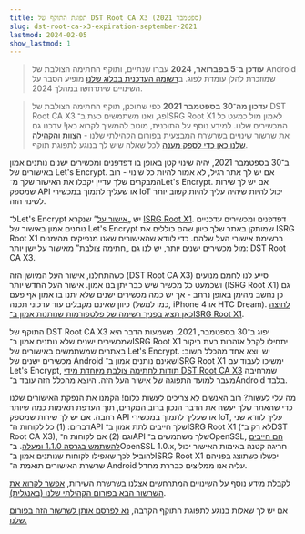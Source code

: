 ```yaml
---
title: תפוגת התוקף של DST Root CA X3 (ספטמבר 2021)
slug: dst-root-ca-x3-expiration-september-2021
lastmod: 2024-02-05
show_lastmod: 1
---
```


> **עודכן ב־5 בפברואר, 2024** עברו שנתיים, ותוקף החתימה הצולבת של Android שמוזכרת להלן עומדת לפוג. ב[רשומה העדכנית בבלוג שלנו](https://letsencrypt.org/2023/07/10/cross-sign-expiration) מופיע הסבר על השינויים שיתרחשו במהלך 2024.

> **עדכון מה־30 בספטמבר 2021** כפי שתוכנן, תוקף החתימה הצולבת של DST Root CA X3 פג, ואנו משתמשים כעת ב־ISRG Root X1 לאמון מול כמעט כל המכשירים שלנו. למידע נוסף על התוכנית, מוטב להמשיך לקרוא כאן! עדכנו גם את שרשור שינויים בשרשרת המבצעית בפורום הקהילתי שלנו - [הצוות והקהילה שלנו כאן כדי לספק מענה](https://community.letsencrypt.org/t/production-chain-changes/150739/4) לכל שאלה שיש לך בנוגע לתפוגת תוקף.

ב־30 בספטמבר 2021, יהיה שינוי קטן באופן בו דפדפנים ומכשירים ישנים נותנים אמון באישורים של Let's Encrypt. אם יש לך אתר רגיל, לא אמור להיות כל שינוי - רוב המבקרים שלך עדיין יקבלו את האישור שלך מ־Let's Encrypt. אם יש לך שירות שמספק API או שעליך לתמוך במכשירי IoT יכול להיות שיהיה עליך להיות קשוב יותר לשינוי הזה.

ל־Let's Encrypt יש „[אישור על][]” שנקרא [ISRG Root X1][]. דפדפנים ומכשירים עדכניים נותנים אמון באישור של Let's Encrypt שמותקן באתר שלך כיוון שהם כוללים את ISRG Root X1 ברשימת אישורי העל שלהם. כדי לוודא שהאישורים שאנו מנפיקים מהימנים מול מכשירים ישנים יותר, יש לנו גם „חתימה צולבת” מאישור על ישן יותר: DST Root CA X3.

כשהתחלנו, אישור העל המיושן הזה (DST Root CA X3) סייע לנו לחמם מנועים ושכמעט כל מכשיר שיש כבר יתן בנו אמון. אישור העל החדש יותר (ISRG Root X1) גם כן נחשב מהימן באופן נרחב - אך יש כמה מכשירים ישנים שלא יתנו בו אמון אף פעם כיוון שאינם מקבלים עוד עדכוני תכנה (כמו למשל, iPhone 4 או HTC Dream). [לחיצה כאן תציג בפניך רשימה של פלטפורמות שנותנות אמון ב־ISRG Root X1][compatibility].

התוקף של DST Root CA X3 יפוג ב־30 בספטמבר, 2021. משמעות הדבר היא שמכשירים ישנים שלא נותנים אמון ב־ISRG Root X1 יתחילו לקבל אזהרות בעת ביקור באתרים שמשתמשים באישורים של Let's Encrypt. יש יוצא אחד מהכלל חשוב: מכשירים ישנים של Android שאינם נותנים אמון ב־ISRG Root X1 ימשיכו לעבוד עם Let's Encrypt, [תודות לחתימה צולבת מיוחדת מידי DST Root CA X3][cross-sign] שמרחיבה מעבר למועד התפוגה של אישור העל הזה. היוצא מהכלל הזה עובד ב־Android בלבד.

מה עלי לעשות? רוב האנשים לא צריכים לעשות כלום! הקמנו את הנפקת האישורים שלנו כדי שהאתר שלך יעשה את הדבר הנכון ברוב המקרים, תוך העדפת תאימות כמה שיותר רחבה. אם יש לך שירות שמספק API או שעליך לתמוך במכשירי IoT, עליך לוודא שני דברים: (1) כל לקוחות ה־API שלך חייבים לתת אמון ב־ISRG Root X1 (לא רק ב־DST Root CA X3), וגם (2) אם לקוחות ה־API שלך משתמשים ב־OpenSSL, [הם חייבים להשתמש בגרסה 1.1.0 ומעלה][openssl]. ב־OpenSSL 1.0.x, חריגה קטנה באימות האישור יכול להוביל לכך שאפילו לקוחות שנותנים אמון ב־ISRG Root X1 יכשלו כשתוצג בפניהם שרשרת האישורים תואמת ה־ Android עליה אנו ממליצים כבררת מחדל.

לקבלת מידע נוסף על השינויים המתרחשים אצלנו בשרשרת השירות, [אפשר לקרוא את השרשור הבא בפורום הקהילתי שלנו (באנגלית)][production].

אם יש לך שאלות בנוגע לתפוגת התוקף הקרבה, [נא לפרסם אותן לשרשור הזה בפורום שלנו.][forum]

[אישור על]: /docs/glossary/#def-root
[ISRG Root X1]: /certificates/
[cross-sign]: /2020/12/21/extending-android-compatibility.html
[openssl]: https://community.letsencrypt.org/t/openssl-client-compatibility-changes-for-let-s-encrypt-certificates/143816
[forum]: https://community.letsencrypt.org/t/help-thread-for-dst-root-ca-x3-expiration-september-2021/149190
[compatibility]: /docs/cert-compat/
[production]: https://community.letsencrypt.org/t/production-chain-changes/150739
